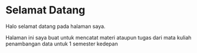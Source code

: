 # Selamat Datang
Halo selamat datang pada halaman saya.

Halaman ini saya buat untuk mencatat materi ataupun tugas dari mata kuliah penambangan data untuk 1 semester kedepan


